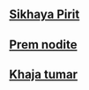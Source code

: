 ## [Sikhaya Pirit](https://www.youtube.com/watch?v=lBYP1nlEbHs)

## [Prem nodite](https://www.youtube.com/watch?v=7vDbMTWIVZQ)

## [ Khaja tumar](https://www.youtube.com/watch?v=XaSXMSS3hOQ)
